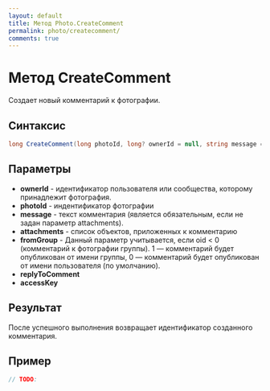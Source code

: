 ```yaml
---
layout: default
title: Метод Photo.CreateComment
permalink: photo/createcomment/
comments: true
---
```

# Метод CreateComment
Создает новый комментарий к фотографии.

## Синтаксис
```csharp
long CreateComment(long photoId, long? ownerId = null, string message = null, IEnumerable<string> attachments = null, bool? fromGroup = null, bool? replyToComment = null, string accessKey = null)
```

## Параметры
+ **ownerId** - идентификатор пользователя или сообщества, которому принадлежит фотография.
+ **photoId** - индентификатор фотографии
+ **message** - текст комментария (является обязательным, если не задан параметр attachments).
+ **attachments** - список объектов, приложенных к комментарию
+ **fromGroup** - Данный параметр учитывается, если oid < 0 (комментарий к фотографии группы). 1 — комментарий будет опубликован от имени группы, 0 — комментарий будет опубликован от имени пользователя (по умолчанию).
+ **replyToComment**
+ **accessKey**

## Результат
После успешного выполнения возвращает идентификатор созданного комментария.

## Пример
```csharp
// TODO:
```

